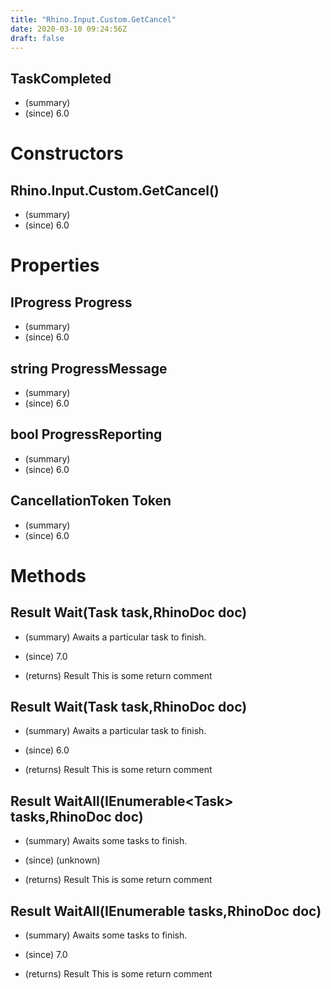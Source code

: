 ```yaml
---
title: "Rhino.Input.Custom.GetCancel"
date: 2020-03-10 09:24:56Z
draft: false
---
```


## TaskCompleted
- (summary) 
- (since) 6.0
# Constructors
## Rhino.Input.Custom.GetCancel()
- (summary) 
- (since) 6.0
# Properties
## IProgress<double> Progress
- (summary) 
- (since) 6.0
## string ProgressMessage
- (summary) 
- (since) 6.0
## bool ProgressReporting
- (summary) 
- (since) 6.0
## CancellationToken Token
- (summary) 
- (since) 6.0
# Methods
## Result Wait(Task task,RhinoDoc doc)
- (summary) 
     Awaits a particular task to finish.
     
- (since) 7.0
- (returns) Result This is some return comment
## Result Wait(Task<TResult> task,RhinoDoc doc)
- (summary) 
     Awaits a particular task to finish.
     
- (since) 6.0
- (returns) Result This is some return comment
## Result WaitAll(IEnumerable<Task<TResult>> tasks,RhinoDoc doc)
- (summary) 
     Awaits some tasks to finish.
     
- (since) (unknown)
- (returns) Result This is some return comment
## Result WaitAll(IEnumerable<Task> tasks,RhinoDoc doc)
- (summary) 
     Awaits some tasks to finish.
     
- (since) 7.0
- (returns) Result This is some return comment
